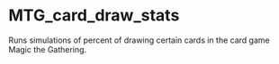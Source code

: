 # MTG_card_draw_stats
Runs simulations of percent of drawing certain cards in the card game Magic the Gathering.  
